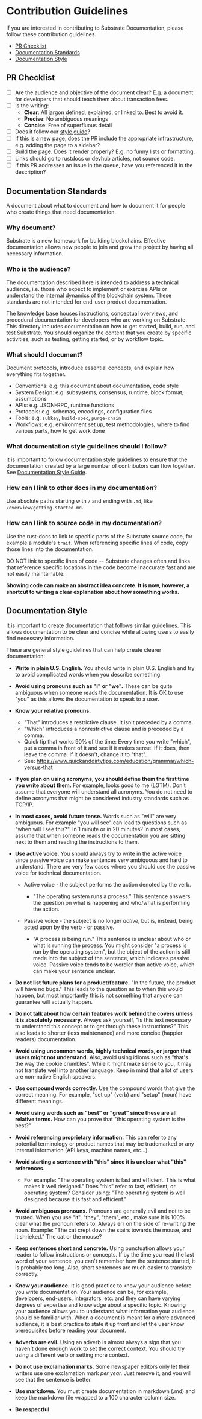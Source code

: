 # Contribution Guidelines

If you are interested in contributing to Substrate Documentation, please follow these contribution 
guidelines.

* [PR Checklist](#pr-checklist)
* [Documentation Standards](#documentation-standards)
* [Documentation Style](#documentation-style)

## PR Checklist

- [ ] Are the audience and objective of the document clear? E.g. a document for developers that 
  should teach them about transaction fees.
- [ ] Is the writing:
  - **Clear**: All jargon defined, explained, or linked to. Best to avoid it.
  - **Precise**: No ambiguous meanings
  - **Concise**: Free of superfluous detail
- [ ] Does it follow our [style guide](#documentation-style)?
- [ ] If this is a new page, does the PR include the appropriate infrastructure, e.g. adding the
  page to a sidebar?
- [ ] Build the page. Does it render properly? E.g. no funny lists or formatting.
- [ ] Links should go to rustdocs or devhub articles, not source code.
- [ ] If this PR addresses an issue in the queue, have you referenced it in the description?

## Documentation Standards

A document about what to document and how to document it for people who create things that need
documentation.

### Why document?

Substrate is a new framework for building blockchains. Effective documentation allows new people to join and grow the project by having all necessary information.

### Who is the audience?

The documentation described here is intended to address a technical audience, i.e. those who expect
to implement or exercise APIs or understand the internal dynamics of the blockchain system. These
standards are not intended for end-user product documentation.

The knowledge base houses instructions, conceptual overviews, and procedural documentation for 
developers who are working on Substrate. This directory includes documentation on how to get 
started, build, run, and test Substrate. You should organize the content that you create by 
specific activities, such as testing, getting started, or by workflow topic.

### What should I document?

Document protocols, introduce essential concepts, and explain how everything fits together.

- Conventions: e.g. this document about documentation, code style
- System Design: e.g. subsystems, consensus, runtime, block format, assumptions
- APIs: e.g. JSON-RPC, runtime functions
- Protocols: e.g. schemas, encodings, configuration files
- Tools: e.g. `subkey`, `build-spec`, `purge-chain`
- Workflows: e.g. environment set up, test methodologies, where to find various
  parts, how to get work done

### What documentation style guidelines should I follow?

It is important to follow documentation style guidelines to ensure that the documentation
created by a large number of contributors can flow together. See
[Documentation Style Guide](#documentation-style).

### How can I link to other docs in my documentation?

Use absolute paths starting with `/` and ending with `.md`, like `/overview/getting-started.md`.

### How can I link to source code in my documentation?

Use the rust-docs to link to specific parts of the Substrate source code, for example a module's `trait`. When referencing specific lines of code, copy those lines into the documentation.

DO NOT link to specific lines of code -- Substrate changes often and links that reference specific locations in the code become inaccurate fast and are not easily maintainable.

**Showing code can make an abstract idea concrete. It is now, however, a shortcut to writing a 
clear explanation about how something works.**

## Documentation Style

It is important to create documentation that follows similar guidelines. This allows documentation
to be clear and concise while allowing users to easily find necessary information.

These are general style guidelines that can help create clearer documentation:

- **Write in plain U.S. English.** You should write in plain U.S. English and try to avoid 
  complicated words when you describe something.

- **Avoid using pronouns such as "I" or "we".** These can be quite ambiguous when someone reads the
  documentation. It is OK to use "you" as this allows the documentation to speak to a user.

- **Know your relative pronouns.**

	- "That" introduces a restrictive clause. It isn't preceded by a comma.
	- "Which" introduces a nonrestrictive clause and is preceded by a comma.
	- Quick tip that works 90% of the time: Every time you write "which", put a comma in front of 
	  it and see if it makes sense. If it does, then leave the comma. If it doesn't, change it to 
	  "that".
	- See: https://www.quickanddirtytips.com/education/grammar/which-versus-that

- **If you plan on using acronyms, you should define them the first time you write about them.** For
  example, looks good to me (LGTM). Don't assume that everyone will understand all acronyms. You do
  not need to define acronyms that might be considered industry standards such as TCP/IP.

- **In most cases, avoid future tense.** Words such as "will" are very ambiguous. For example "you
  will see" can lead to questions such as "when will I see this?". In 1 minute or in 20 minutes? In
  most cases, assume that when someone reads the documentation you are sitting next to them and
  reading the instructions to them.

- **Use active voice.** You should always try to write in the active voice since passive voice can
  make sentences very ambiguous and hard to understand. There are very few cases where you should
  use the passive voice for technical documentation.

  - Active voice - the subject performs the action denoted by the verb.

    - "The operating system runs a process." This sentence answers the question on what is
      happening and who/what is performing the action.

  - Passive voice - the subject is no longer _active_, but is, instead, being acted upon by the
    verb - or passive.

    - "A process is being run." This sentence is unclear about who or what is running the process.
      You might consider "a process is run by the operating system", but the object of the action
      is still made into the subject of the sentence, which indicates passive voice. Passive voice
      tends to be wordier than active voice, which can make your sentence unclear.

- **Do not list future plans for a product/feature.** "In the future, the product will have no
  bugs." This leads to the question as to when this would happen, but most importantly this is not
  something that anyone can guarantee will actually happen.

- **Do not talk about how certain features work behind the covers unless it is absolutely necessary.**
  Always ask yourself, "Is this text necessary to understand this concept or to get through these
  instructions?" This also leads to shorter (less maintenance) and more concise (happier readers)
  documentation.

- **Avoid using uncommon words, highly technical words, or jargon that users might not understand.**
  Also, avoid using idioms such as "that's the way the cookie crumbles". While it might make sense
  to you, it may not translate well into another language. Keep in mind that a lot of users are
  non-native English speakers.

- **Use compound words correctly.** Use the compound words that give the correct meaning.
  For example, "set up" (verb)  and "setup" (noun) have different meanings.

- **Avoid using words such as "best" or "great" since these are all relative terms.** How can you
  prove that "this operating system is the best?"

- **Avoid referencing proprietary information.** This can refer to any potential terminology or
  product names that may be trademarked or any internal information (API keys, machine names, etc…).

- **Avoid starting a sentence with "this" since it is unclear what "this" references.**

  - For example: "The operating system is fast and efficient. This is what makes it well designed."
    Does "this" refer to fast, efficient, or operating system? Consider using: "The operating system
    is well designed because it is fast and efficient."

- **Avoid ambiguous pronouns.** Pronouns are generally evil and not to be trusted. When you use 
  "it", "they", "them", etc., make sure it is 100% clear what the pronoun refers to. Always err on 
  the side of re-writing the noun. Example: "The cat crept down the stairs towards the mouse, and 
  it shrieked." The cat or the mouse?

- **Keep sentences short and concrete.** Using punctuation allows your reader to follow
  instructions or concepts. If by the time you read the last word of your sentence, you can't
  remember how the sentence started, it is probably too long. Also, short sentences are much easier
  to translate correctly.

- **Know your audience.** It is good practice to know your audience before you write documentation.
  Your audience can be, for example, developers, end-users, integrators, etc. and they can have varying
  degrees of expertise and knowledge about a specific topic. Knowing your audience allows you to
  understand what information your audience should be familiar with. When a document is meant for a
  more advanced audience, it is best practice to state it up front and let the user know
  prerequisites before reading your document.

- **Adverbs are evil.** Using an adverb is almost always a sign that you haven't done enough work 
to set the correct context. You should try using a different verb or setting more context.

- **Do not use exclamation marks.** Some newspaper editors only let their writers use one 
exclamation mark _per year._ Just remove it, and you will see that the sentence is better.

- **Use markdown.** You must create documentation in markdown (.md) and keep the markdown file
  wrapped to a 100 character column size.

- **Be respectful**
